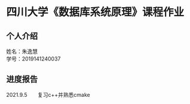 四川大学《数据库系统原理》课程作业
=====
个人介绍
-------
姓名：朱逸慧<br>
学号：2019141240037<br>

进度报告
-----
2021.9.5　　复习c++并熟悉cmake
